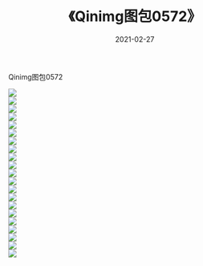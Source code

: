 ﻿---
layout: post
title:  《Qinimg图包0572》
date:   2021-02-27
img: http://imgx.orgx.ga/Qinimg图包/Qinimg图包0572/000.jpg
categories: [美女, 清纯, 唯美]
---

Qinimg图包0572

 ![](http://imgx.orgx.ga/Qinimg图包/Qinimg图包0572/001.jpg) <br>![](http://imgx.orgx.ga/Qinimg图包/Qinimg图包0572/002.jpg) <br>![](http://imgx.orgx.ga/Qinimg图包/Qinimg图包0572/003.jpg) <br>![](http://imgx.orgx.ga/Qinimg图包/Qinimg图包0572/004.jpg) <br>![](http://imgx.orgx.ga/Qinimg图包/Qinimg图包0572/005.jpg) <br>![](http://imgx.orgx.ga/Qinimg图包/Qinimg图包0572/006.jpg) <br>![](http://imgx.orgx.ga/Qinimg图包/Qinimg图包0572/007.jpg) <br>![](http://imgx.orgx.ga/Qinimg图包/Qinimg图包0572/008.jpg) <br>![](http://imgx.orgx.ga/Qinimg图包/Qinimg图包0572/009.jpg) <br>![](http://imgx.orgx.ga/Qinimg图包/Qinimg图包0572/010.jpg) <br>![](http://imgx.orgx.ga/Qinimg图包/Qinimg图包0572/011.jpg) <br>![](http://imgx.orgx.ga/Qinimg图包/Qinimg图包0572/012.jpg) <br>![](http://imgx.orgx.ga/Qinimg图包/Qinimg图包0572/013.jpg) <br>![](http://imgx.orgx.ga/Qinimg图包/Qinimg图包0572/014.jpg) <br>![](http://imgx.orgx.ga/Qinimg图包/Qinimg图包0572/015.jpg) <br>![](http://imgx.orgx.ga/Qinimg图包/Qinimg图包0572/016.jpg) <br>![](http://imgx.orgx.ga/Qinimg图包/Qinimg图包0572/017.jpg) <br>![](http://imgx.orgx.ga/Qinimg图包/Qinimg图包0572/018.jpg) <br>![](http://imgx.orgx.ga/Qinimg图包/Qinimg图包0572/019.jpg) <br>![](http://imgx.orgx.ga/Qinimg图包/Qinimg图包0572/020.jpg) <br>![](http://imgx.orgx.ga/Qinimg图包/Qinimg图包0572/021.jpg) <br>